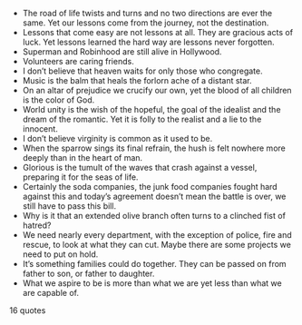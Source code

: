 - The road of life twists and turns and no two directions are ever the same. Yet our lessons come from the journey, not the destination.
 - Lessons that come easy are not lessons at all. They are gracious acts of luck. Yet lessons learned the hard way are lessons never forgotten.
 - Superman and Robinhood are still alive in Hollywood.
 - Volunteers are caring friends.
 - I don’t believe that heaven waits for only those who congregate.
 - Music is the balm that heals the forlorn ache of a distant star.
 - On an altar of prejudice we crucify our own, yet the blood of all children is the color of God.
 - World unity is the wish of the hopeful, the goal of the idealist and the dream of the romantic. Yet it is folly to the realist and a lie to the innocent.
 - I don’t believe virginity is common as it used to be.
 - When the sparrow sings its final refrain, the hush is felt nowhere more deeply than in the heart of man.
 - Glorious is the tumult of the waves that crash against a vessel, preparing it for the seas of life.
 - Certainly the soda companies, the junk food companies fought hard against this and today’s agreement doesn’t mean the battle is over, we still have to pass this bill.
 - Why is it that an extended olive branch often turns to a clinched fist of hatred?
 - We need nearly every department, with the exception of police, fire and rescue, to look at what they can cut. Maybe there are some projects we need to put on hold.
 - It’s something families could do together. They can be passed on from father to son, or father to daughter.
 - What we aspire to be is more than what we are yet less than what we are capable of.

16 quotes